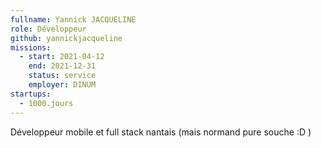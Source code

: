 ```yaml
---
fullname: Yannick JACQUELINE
role: Développeur
github: yannickjacqueline
missions:
  - start: 2021-04-12
    end: 2021-12-31
    status: service
    employer: DINUM
startups:
  - 1000.jours
---
```


Développeur mobile et full stack nantais (mais normand pure souche :D )
